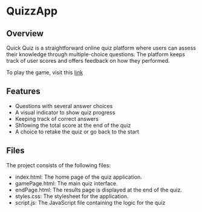 # QuizzApp
## Overview

Quick Quiz is a straightforward online quiz platform where users can assess their knowledge through multiple-choice questions. The platform keeps track of user scores and offers feedback on how they performed.

To play the game, visit this [link](https://ankur0124.github.io/quizApp/)

## Features

- Questions with several answer choices
- A visual indicator to show quiz progress
- Keeping track of correct answers
- Sh1owing the total score at the end of the quiz
- A choice to retake the quiz or go back to the start

## Files

The project consists of the following files:

- index.html: The home page of the quiz application.
- gamePage.html: The main quiz interface.
- endPage.html: The results page is displayed at the end of the quiz.
- styles.css: The stylesheet for the application.
- script.js: The JavaScript file containing the logic for the quiz

  
